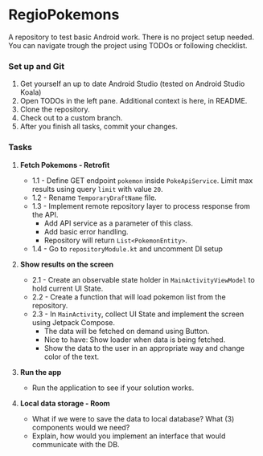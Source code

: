 # RegioPokemons

A repository to test basic Android work. There is no project setup needed. You can navigate trough the project using TODOs or following checklist. 

### Set up and Git

1. Get yourself an up to date Android Studio (tested on Android Studio Koala)
2. Open TODOs in the left pane. Additional context is here, in README.
3. Clone the repository.
4. Check out to a custom branch.
5. After you finish all tasks, commit your changes.

### Tasks

1. **Fetch Pokemons - Retrofit**
   - 1.1 - Define GET endpoint `pokemon` inside `PokeApiService`. Limit max results using query `limit` with value `20`.
   - 1.2 - Rename `TemporaryDraftName` file.
   - 1.3 - Implement remote repository layer to process response from the API.
     - Add API service as a parameter of this class.
     - Add basic error handling. 
     - Repository will return `List<PokemonEntity>`.
   - 1.4 - Go to `repositoryModule.kt` and uncomment DI setup

2. **Show results on the screen**
   - 2.1 - Create an observable state holder in `MainActivityViewModel` to hold current UI State.
   - 2.2 - Create a function that will load pokemon list from the repository.
   - 2.3 - In `MainActivity`, collect UI State and implement the screen using Jetpack Compose.
     - The data will be fetched on demand using Button.
     - Nice to have: Show loader when data is being fetched.
     - Show the data to the user in an appropriate way and change color of the text.

3. **Run the app**
   - Run the application to see if your solution works. 

4. **Local data storage - Room**
   - What if we were to save the data to local database? What (3) components would we need?
   - Explain, how would you implement an interface that would communicate with the DB.